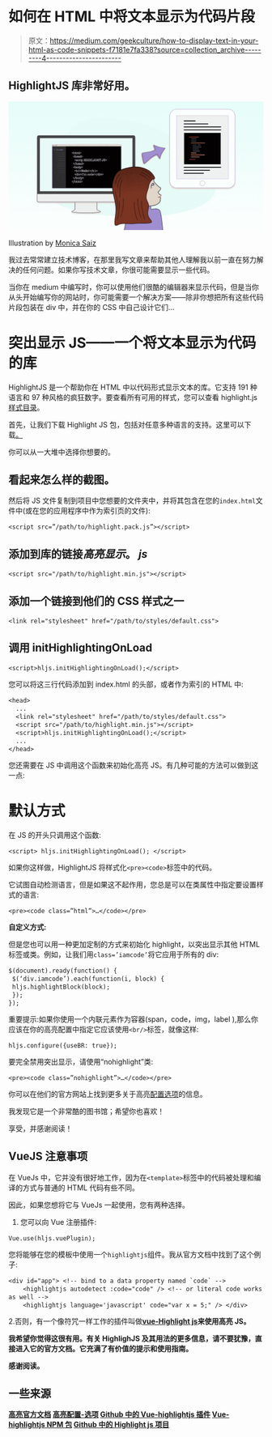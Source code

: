 # 如何在 HTML 中将文本显示为代码片段

> 原文：<https://medium.com/geekculture/how-to-display-text-in-your-html-as-code-snippets-f7181e7fa338?source=collection_archive---------4----------------------->

## HighlightJS 库非常好用。

![](img/dcad27079b08ff367f25a6be4a3fd462.png)

Illustration by [Monica Saiz](http://www.monica-saiz.com/)

我过去常常建立技术博客，在那里我写文章来帮助其他人理解我以前一直在努力解决的任何问题。如果你写技术文章，你很可能需要显示一些代码。

当你在 medium 中编写时，你可以使用他们很酷的编辑器来显示代码，但是当你从头开始编写你的网站时，你可能需要一个解决方案——除非你想把所有这些代码片段包装在 div 中，并在你的 CSS 中自己设计它们...

# 突出显示 JS——一个将文本显示为代码的库

HighlightJS 是一个帮助你在 HTML 中以代码形式显示文本的库。它支持 191 种语言和 97 种风格的疯狂数字。要查看所有可用的样式，您可以查看 highlight.js [样式目录](https://github.com/highlightjs/highlight.js/tree/master/src/styles)。

首先，让我们下载 Highlight JS 包，包括对任意多种语言的支持。这里可以下载[。](https://highlightjs.org/download/)

你可以从一大堆中选择你想要的。

## **看起来怎么样的截图。**

然后将 JS 文件复制到项目中您想要的文件夹中，并将其包含在您的`index.html`文件中(或在您的应用程序中作为索引页的文件):

```
<script src=”/path/to/highlight.pack.js”></script>
```

## 添加到库的链接*高亮显示*。 *js*

```
<script src="/path/to/highlight.min.js"></script>
```

## 添加一个链接到他们的 CSS 样式之一

```
<link rel="stylesheet" href="/path/to/styles/default.css">
```

## 调用 initHighlightingOnLoad

```
<script>hljs.initHighlightingOnLoad();</script>
```

您可以将这三行代码添加到 index.html 的头部，或者作为索引的 HTML 中:

```
<head>
  ...
  <link rel="stylesheet" href="/path/to/styles/default.css">
  <script src="/path/to/highlight.min.js"></script>
  <script>hljs.initHighlightingOnLoad();</script>
  ...
</head>
```

您还需要在 JS 中调用这个函数来初始化高亮 JS。有几种可能的方法可以做到这一点:

# **默认方式**

在 JS 的开头只调用这个函数:

```
<script> hljs.initHighlightingOnLoad(); </script>
```

如果你这样做，HighlightJS 将样式化`<pre><code>`标签中的代码。

它试图自动检测语言，但是如果这不起作用，您总是可以在类属性中指定要设置样式的语言:

```
<pre><code class=”html”>…</code></pre>
```

**自定义方式:**

但是您也可以用一种更加定制的方式来初始化 highlight，以突出显示其他 HTML 标签或类。例如，让我们用`class=’iamcode’`将它应用于所有的 div:

```
$(document).ready(function() {
 $(‘div.iamcode’).each(function(i, block) {
 hljs.highlightBlock(block);
 });
});
```

重要提示:如果你使用一个内联元素作为容器(span，code，img，label ),那么你应该在你的高亮配置中指定它应该使用`<br/>`标签，就像这样:

```
hljs.configure({useBR: true});
```

要完全禁用突出显示，请使用“nohighlight”类:

```
<pre><code class=”nohighlight”>…</code></pre>
```

你可以在他们的官方网站上找到更多关于高亮[配置选项](https://highlightjs.readthedocs.io/en/latest/api.html#configure-options)的信息。

我发现它是一个非常酷的图书馆；希望你也喜欢！

享受，并感谢阅读！

## VueJS 注意事项

在 VueJs 中，它并没有很好地工作，因为在`<template>`标签中的代码被处理和编译的方式与普通的 HTML 代码有些不同。

因此，如果您想将它与 VueJs 一起使用，您有两种选择。

1.  您可以向 Vue 注册插件:

```
Vue.use(hljs.vuePlugin);
```

您将能够在您的模板中使用一个`highlightjs`组件。我从官方文档中找到了这个例子:

```
<div id="app"> <!-- bind to a data property named `code` -->
    <highlightjs autodetect :code="code" /> <!-- or literal code works as well -->
    <highlightjs language='javascript' code="var x = 5;" /> </div>
```

2.否则，有一个像符咒一样工作的插件叫做[**vue-Highlight js**](https://www.npmjs.com/package/vue-highlightjs)**来使用高亮 JS。**

**我希望你觉得这很有用。有关 HighlighJS 及其用法的更多信息，请不要犹豫，直接进入它的官方文档。它充满了有价值的提示和使用指南。**

**感谢阅读。**

## **一些来源**

**[高亮官方文档](https://highlightjs.org)
[高亮配置-选项](https://highlightjs.readthedocs.io/en/latest/api.html#configure-options)
[Github 中的 Vue-highlightjs 插件](https://github.com/metachris/vue-highlightjs)
[Vue-highlightjs NPM 包](https://www.npmjs.com/package/vue-highlightjs)
[Github 中的 Highlight js 项目](https://github.com/highlightjs/highlight.js)**